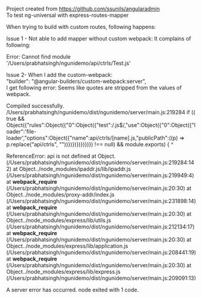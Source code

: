 Project created from https://github.com/ssunils/angularadmin  
To test ng-universal   with express-routes-mapper

When trying to build with custom routes, following happens:

Issue 1 - Not able to add mapper without custom webpack: It complains of following:  

Error: Cannot find module '/Users/prabhatsingh/ngunidemo/api/ctrls/Test.js'

Issue 2- When I add the custom-webpack:   
  "builder": "@angular-builders/custom-webpack:server",   
I get following error: Seems like quotes are stripped from the values of webpack.   


Compiled successfully.
/Users/prabhatsingh/ngunidemo/dist/ngunidemo/server/main.js:219284
  if (( true && Object({"rules":Object({"0":Object({"test":/\.js$/,"use":Object({"0":Object({"loader":'file-loader',"options":Object({"name":api/ctrls/[name].js,"publicPath":((p) => p.replace("api/ctrls", ""))})})})})})}) !== null) && module.exports) {
                                                                                                                                             ^

ReferenceError: api is not defined
    at Object.<anonymous> (/Users/prabhatsingh/ngunidemo/dist/ngunidemo/server/main.js:219284:142)
    at Object../node_modules/ipaddr.js/lib/ipaddr.js (/Users/prabhatsingh/ngunidemo/dist/ngunidemo/server/main.js:219949:4)
    at __webpack_require__ (/Users/prabhatsingh/ngunidemo/dist/ngunidemo/server/main.js:20:30)
    at Object../node_modules/proxy-addr/index.js (/Users/prabhatsingh/ngunidemo/dist/ngunidemo/server/main.js:231898:14)
    at __webpack_require__ (/Users/prabhatsingh/ngunidemo/dist/ngunidemo/server/main.js:20:30)
    at Object../node_modules/express/lib/utils.js (/Users/prabhatsingh/ngunidemo/dist/ngunidemo/server/main.js:212134:17)
    at __webpack_require__ (/Users/prabhatsingh/ngunidemo/dist/ngunidemo/server/main.js:20:30)
    at Object../node_modules/express/lib/application.js (/Users/prabhatsingh/ngunidemo/dist/ngunidemo/server/main.js:208441:19)
    at __webpack_require__ (/Users/prabhatsingh/ngunidemo/dist/ngunidemo/server/main.js:20:30)
    at Object../node_modules/express/lib/express.js (/Users/prabhatsingh/ngunidemo/dist/ngunidemo/server/main.js:209091:13)

A server error has occurred.
node exited with 1 code.
